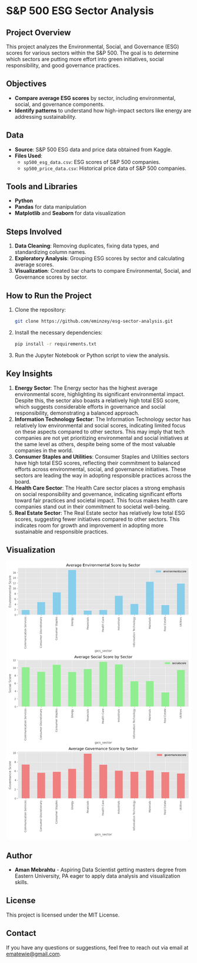 # S&P 500 ESG Sector Analysis

## Project Overview
This project analyzes the Environmental, Social, and Governance (ESG) scores for various sectors within the S&P 500. The goal is to determine which sectors are putting more effort into green initiatives, social responsibility, and good governance practices.

## Objectives
- **Compare average ESG scores** by sector, including environmental, social, and governance components.
- **Identify patterns** to understand how high-impact sectors like energy are addressing sustainability.

## Data
- **Source**: S&P 500 ESG data and price data obtained from Kaggle.
- **Files Used**:
  - `sp500_esg_data.csv`: ESG scores of S&P 500 companies.
  - `sp500_price_data.csv`: Historical price data of S&P 500 companies.

## Tools and Libraries
- **Python**
- **Pandas** for data manipulation
- **Matplotlib** and **Seaborn** for data visualization

## Steps Involved
1. **Data Cleaning**: Removing duplicates, fixing data types, and standardizing column names.
2. **Exploratory Analysis**: Grouping ESG scores by sector and calculating average scores.
3. **Visualization**: Created bar charts to compare Environmental, Social, and Governance scores by sector.

## How to Run the Project
1. Clone the repository:
    ```bash
    git clone https://github.com/eminzey/esg-sector-analysis.git
    ```
2. Install the necessary dependencies:
    ```bash
    pip install -r requirements.txt
    ```
3. Run the Jupyter Notebook or Python script to view the analysis.

## Key Insights
1. **Energy Sector**: The Energy sector has the highest average environmental score, highlighting its significant environmental impact. Despite this, the sector also boasts a relatively high total ESG score, which suggests considerable efforts in governance and social responsibility, demonstrating a balanced approach.
2. **Information Technology Sector**: The Information Technology sector has relatively low environmental and social scores, indicating limited focus on these aspects compared to other sectors. This may imply that tech companies are not yet prioritizing environmental and social initiatives at the same level as others, despite being some of the most valuable companies in the world.
3. **Consumer Staples and Utilities**: Consumer Staples and Utilities sectors have high total ESG scores, reflecting their commitment to balanced efforts across environmental, social, and governance initiatives. These sectors are leading the way in adopting responsible practices across the board.
4. **Health Care Sector**: The Health Care sector places a strong emphasis on social responsibility and governance, indicating significant efforts toward fair practices and societal impact. This focus makes health care companies stand out in their commitment to societal well-being.
5. **Real Estate Sector**: The Real Estate sector has relatively low total ESG scores, suggesting fewer initiatives compared to other sectors. This indicates room for growth and improvement in adopting more sustainable and responsible practices.

## Visualization
![ESG Scores by Sector](esg_scores_by_sector.png)

## Author
- **Aman Mebrahtu** - Aspiring Data Scientist getting masters degree from Eastern University, PA eager to apply data analysis and visualization skills.

## License
This project is licensed under the MIT License.

## Contact
If you have any questions or suggestions, feel free to reach out via email at [ematewie@gmail.com](mailto:ematewie@gmail.com).


